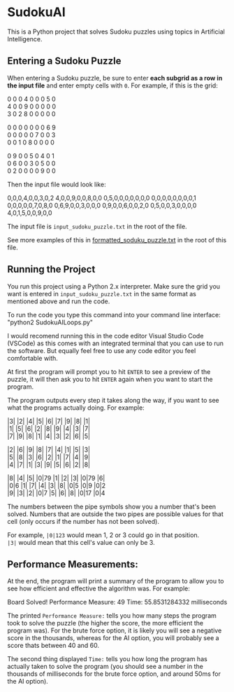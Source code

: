# SudokuAI
This is a Python project that solves Sudoku puzzles using topics in Artificial Intelligence. 

## Entering a Sudoku Puzzle 
When entering a Sudoku puzzle, be sure to enter **each subgrid as a row in the input file** and enter empty cells with `0`.
For example, if this is the grid:

0 0 0   4 0 0   0 5 0   
4 0 0   9 0 0   0 0 0   
3 0 2   8 0 0   0 0 0   

0 0 0   0 0 0   0 6 9   
0 0 0   0 0 7   0 0 3   
0 0 1   0 8 0   0 0 0   

0 9 0   0 5 0   4 0 1   
0 6 0   0 3 0   5 0 0   
0 2 0   0 0 0   9 0 0   

Then the input file would look like:

0,0,0,4,0,0,3,0,2
4,0,0,9,0,0,8,0,0
0,5,0,0,0,0,0,0,0
0,0,0,0,0,0,0,0,1
0,0,0,0,0,7,0,8,0
0,6,9,0,0,3,0,0,0
0,9,0,0,6,0,0,2,0
0,5,0,0,3,0,0,0,0
4,0,1,5,0,0,9,0,0

The input file is `input_sudoku_puzzle.txt` in the root of the file.

See more examples of this in [formatted_soduku_puzzle.txt](formatted_soduku_puzzle.txt) in the root of this file.

## Running the Project 
You run this project using a Python 2.x interpreter. 
Make sure the grid you want is entered in `input_sudoku_puzzle.txt` in the same format as mentioned above and run the code.

To run the code you type this command into your command line interface: 
"python2 SudokuAILoops.py"

I would recomend running this in the code editor Visual Studio Code (VSCode) as this comes with an integrated terminal that you can use to run the software. But equally feel free to use any code editor you feel comfortable with.

At first the program will prompt you to hit `ENTER` to see a preview of the puzzle, it will then ask you to hit `ENTER` again when you want to start the program.

The program outputs every step it takes along the way, if you want to see what the programs actually doing. For example:

|3|          |2|          |4|          		|5|          |6|          |7|          		|9|          |8|          |1|          		
|1|          |5|          |6|          		|2|          |8|          |9|          		|4|          |3|          |7|          		
|7|          |9|          |8|          		|1|          |4|          |3|          		|2|          |6|          |5|          		



|2|          |6|          |9|          		|8|          |7|          |4|          		|1|          |5|          |3|          		
|5|          |8|          |3|          		|6|          |2|          |1|          		|7|          |4|          |9|          		
|4|          |7|          |1|          		|3|          |9|          |5|          		|6|          |2|          |8|          		



|8|          |4|          |5|          		|0|79        |1|          |2|          		|3|          |0|79        |6|          		
|0|6         |1|          |7|          		|4|          |3|          |8|          		|0|5         |0|9         |0|2         		
|9|          |3|          |2|          		|0|7         |5|          |6|          		|8|          |0|17        |0|4         		

The numbers between the pipe symbols show you a number that's been solved.  Numbers that are outside the two pipes are possible values for that cell (only occurs if the number has not been solved). 

For example, `|0|123` would mean 1, 2 or 3 could go in that position.  
`|3|` would mean that this cell's value can only be 3.

## Performance Measurements:
At the end, the program will print a summary of the program to allow you to see how efficient and effective the algorithm was.
For example:

Board Solved! Performance Measure: 49
Time: 55.8531284332 milliseconds

The printed `Performance Measure:` tells you how many steps the program took to solve the puzzle (the higher the score, the more efficient the program was). For the brute force option, it is likely you will see a negative score in the thousands, whereas for the AI option, you will probably see a score thats between 40 and 60.

The second thing displayed `Time:` tells you how long the program has actually taken to solve the program (you should see a number in the thousands of milliseconds for the brute force option, and around 50ms for the AI option). 
